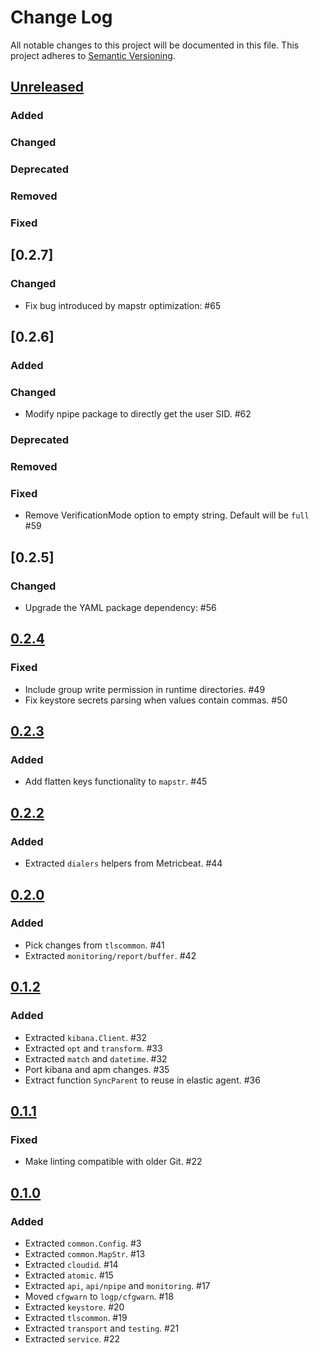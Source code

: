 # Change Log
All notable changes to this project will be documented in this file.
This project adheres to [Semantic Versioning](http://semver.org/).

## [Unreleased]

### Added

### Changed

### Deprecated

### Removed

### Fixed

## [0.2.7]

### Changed

- Fix bug introduced by mapstr optimization: #65

## [0.2.6]

### Added

### Changed

- Modify npipe package to directly get the user SID. #62

### Deprecated

### Removed

### Fixed

- Remove VerificationMode option to empty string. Default will be `full` #59

## [0.2.5]

### Changed

- Upgrade the YAML package dependency: #56

## [0.2.4]

### Fixed

- Include group write permission in runtime directories. #49
- Fix keystore secrets parsing when values contain commas. #50

## [0.2.3]

### Added

- Add flatten keys functionality to `mapstr`. #45

## [0.2.2]

### Added

- Extracted `dialers` helpers from Metricbeat. #44

## [0.2.0]

### Added

- Pick changes from `tlscommon`. #41
- Extracted `monitoring/report/buffer`. #42

## [0.1.2]

### Added

- Extracted `kibana.Client`. #32
- Extracted `opt` and `transform`. #33
- Extracted `match` and `datetime`. #32
- Port kibana and apm changes. #35
-  Extract function `SyncParent` to reuse in elastic agent. #36

## [0.1.1]

### Fixed

- Make linting compatible with older Git. #22

## [0.1.0]

### Added

- Extracted `common.Config`. #3
- Extracted `common.MapStr`. #13
- Extracted `cloudid`. #14
- Extracted `atomic`. #15
- Extracted `api`, `api/npipe` and `monitoring`. #17
- Moved `cfgwarn` to `logp/cfgwarn`. #18
- Extracted `keystore`. #20
- Extracted `tlscommon`. #19
- Extracted `transport` and `testing`. #21
- Extracted `service`. #22

[Unreleased]: https://github.com/elastic/elastic-agent-libs/compare/v0.2.4...HEAD
[0.2.4]: https://github.com/elastic/elastic-agent-libs/compare/v0.2.3...v0.2.4
[0.2.3]: https://github.com/elastic/elastic-agent-libs/compare/v0.2.2...v0.2.3
[0.2.2]: https://github.com/elastic/elastic-agent-libs/compare/v0.2.1...v0.2.2
[0.2.1]: https://github.com/elastic/elastic-agent-libs/compare/v0.2.0...v0.2.1
[0.2.0]: https://github.com/elastic/elastic-agent-libs/compare/v0.1.2...v0.2.0
[0.1.2]: https://github.com/elastic/elastic-agent-libs/compare/v0.1.1...v0.1.2
[0.1.1]: https://github.com/elastic/elastic-agent-libs/compare/v0.1.0...v0.1.1
[0.1.0]: https://github.com/elastic/elastic-agent-libs/compare/v0.0.0...v0.1.0
